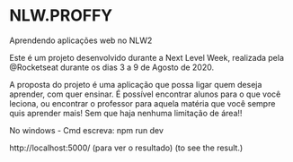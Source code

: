 
# NLW.PROFFY
Aprendendo aplicações web no NLW2

Este é um projeto desenvolvido durante a Next Level Week, realizada pela @Rocketseat durante os dias 3 a 9 de Agosto de 2020.

A proposta do projeto é uma aplicação que possa ligar quem deseja aprender, com quer ensinar. É possível encontrar alunos para o que você leciona, ou encontrar o professor para aquela matéria que você sempre quis aprender mais! Sem que haja nenhuma limitação de área!!


No windows - Cmd escreva: npm run dev

 http://localhost:5000/  (para ver o resultado) (to see the result.)
